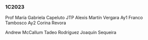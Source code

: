 ### 1C2023
Prof María Gabriela Capeluto
JTP Alexis Martín Vergara
Ay1 Franco Tambosco
Ay2 Corina Revora

Andrew McCallum
Tadeo Rodríguez
Joaquín Sequeira
